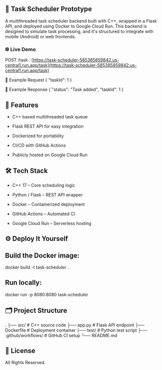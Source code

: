  ## 🧠 Task Scheduler Prototype
A multithreaded task scheduler backend built with C++, wrapped in a Flask API, and deployed using Docker to Google Cloud Run.
This backend is designed to simulate task processing, and it's structured to integrate with mobile (Android) or web frontends.

### 🌐 Live Demo
POST /task : [https://task-scheduler-585385859842.us-central1.run.app/task](https://task-scheduler-585385859842.us-central1.run.app/task)

🧪 Example Request
{ "taskId": 1 }

🧾 Example Response
{ "status": "Task added", "taskId": 1 }

🚀 Features
-

- C++ based multithreaded task queue

- Flask REST API for easy integration

- Dockerized for portability

- CI/CD with GitHub Actions

- Publicly hosted on Google Cloud Run

🛠 Tech Stack
-
- C++ 17 – Core scheduling logic

- Python / Flask – REST API wrapper

- Docker – Containerized deployment

- GitHub Actions – Automated CI

- Google Cloud Run – Serverless hosting

⚙️ Deploy It Yourself
-
## Build the Docker image:

docker build -t task-scheduler .

## Run locally:

docker run -p 8080:8080 task-scheduler


🗂 Project Structure
-
.
├── src/                  # C++ source code
├── app.py               # Flask API endpoint
├── Dockerfile           # Deployment container
├── test/                # Python test script
├── .github/workflows/   # GitHub CI setup
└── README.md

## 📄 License
All Rights Reserved.

